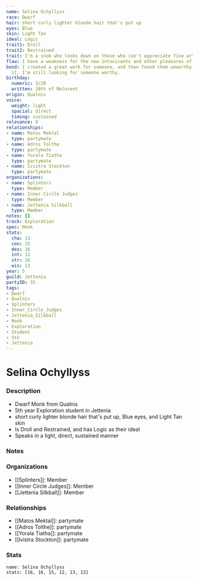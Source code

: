 ```yaml
---
name: Selina Ochyllyss
race: Dwarf
hair: short curly lighter blonde hair that's put up
eyes: Blue
skin: Light Tan
ideal: Logic
trait1: Droll
trait2: Restrained
trait: I'm a snob who looks down on those who can't appreciate fine art.
flaw: I have a weakness for the new intoxicants and other pleasures of this land.
bond: I created a great work for someone, and then found them unworthy to receive
  it. I'm still looking for someone worthy.
birthday:
  numeric: 3/20
  written: 20th of Melorent
origin: Qualnis
voice:
  weight: light
  spacial: direct
  timing: sustained
relevance: 0
relationships:
- name: Matos Mektal
  type: partymate
- name: Adros Tolthe
  type: partymate
- name: Yorala Tiatha
  type: partymate
- name: Ivistra Stockton
  type: partymate
organizations:
- name: Splinters
  type: Member
- name: Inner Circle Judges
  type: Member
- name: Jettenia Silkball
  type: Member
notes: []
track: Exploration
spec: Monk
stats:
  cha: 13
  con: 15
  dex: 16
  int: 12
  str: 16
  wis: 13
year: 5
guild: Jettenia
partyID: 35
tags:
- Dwarf
- Qualnis
- Splinters
- Inner_Circle_Judges
- Jettenia_Silkball
- Monk
- Exploration
- Student
- 5th
- Jettenia
---
```

# Selina Ochyllyss
### Description
- Dwarf Monk from Qualnis
- 5th year Exploration student in Jettenia
- short curly lighter blonde hair that's put up, Blue eyes, and Light Tan skin
- Is Droll and Restrained, and has Logic as their ideal
- Speaks in a light, direct, sustained manner

### Notes

### Organizations
- [[Splinters]]: Member
- [[Inner Circle Judges]]: Member
- [[Jettenia Silkball]]: Member

### Relationships
- [[Matos Mektal]]: partymate
- [[Adros Tolthe]]: partymate
- [[Yorala Tiatha]]: partymate
- [[Ivistra Stockton]]: partymate

### Stats
```statblock
name: Selina Ochyllyss
stats: [16, 16, 15, 12, 13, 13]
```
